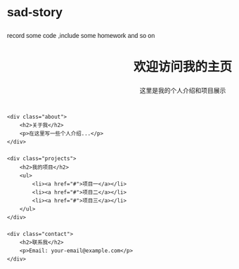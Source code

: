 # sad-story
record some code ,include some homework and so on
<!DOCTYPE html>
<html>
<head>
    <title>我的个人主页</title>
    <meta charset="UTF-8">
    <style>
        body {
            font-family: Arial, sans-serif;
            max-width: 800px;
            margin: 0 auto;
            padding: 20px;
            line-height: 1.6;
        }
        .header {
            text-align: center;
            margin-bottom: 40px;
        }
        .projects {
            margin-top: 30px;
        }
    </style>
</head>
<body>
    <div class="header">
        <h1>欢迎访问我的主页</h1>
        <p>这里是我的个人介绍和项目展示</p>
    </div>
    
    <div class="about">
        <h2>关于我</h2>
        <p>在这里写一些个人介绍...</p>
    </div>
    
    <div class="projects">
        <h2>我的项目</h2>
        <ul>
            <li><a href="#">项目一</a></li>
            <li><a href="#">项目二</a></li>
            <li><a href="#">项目三</a></li>
        </ul>
    </div>
    
    <div class="contact">
        <h2>联系我</h2>
        <p>Email: your-email@example.com</p>
    </div>
</body>
</html>
